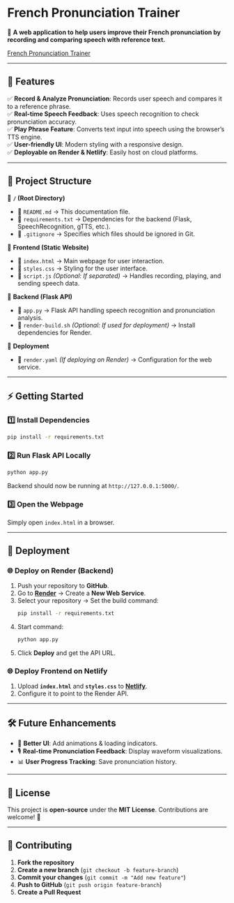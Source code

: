 # French Pronunciation Trainer
🎤 **A web application to help users improve their French pronunciation by recording and comparing speech with reference text.**

[French Pronunciation Trainer](https://extraordinary-sopapillas-ea8bbe.netlify.app/)

---

## **🚀 Features**
✅ **Record & Analyze Pronunciation**: Records user speech and compares it to a reference phrase.  
✅ **Real-time Speech Feedback**: Uses speech recognition to check pronunciation accuracy.  
✅ **Play Phrase Feature**: Converts text input into speech using the browser’s TTS engine.  
✅ **User-friendly UI**: Modern styling with a responsive design.  
✅ **Deployable on Render & Netlify**: Easily host on cloud platforms.  

---

## **📂 Project Structure**
📁 **`/` (Root Directory)**
- 📜 `README.md` → This documentation file.  
- 📜 `requirements.txt` → Dependencies for the backend (Flask, SpeechRecognition, gTTS, etc.).  
- 📜 `.gitignore` → Specifies which files should be ignored in Git.  

📁 **Frontend (Static Website)**
- 📜 `index.html` → Main webpage for user interaction.  
- 📜 `styles.css` → Styling for the user interface.  
- 📜 `script.js` *(Optional: If separated)* → Handles recording, playing, and sending speech data.  

📁 **Backend (Flask API)**
- 📜 `app.py` → Flask API handling speech recognition and pronunciation analysis.  
- 📜 `render-build.sh` *(Optional: If used for deployment)* → Install dependencies for Render.  

📁 **Deployment**
- 📜 `render.yaml` *(If deploying on Render)* → Configuration for the web service.  

---

## **⚡ Getting Started**
### **1️⃣ Install Dependencies**
```bash
pip install -r requirements.txt
```

### **2️⃣ Run Flask API Locally**
```bash
python app.py
```
Backend should now be running at `http://127.0.0.1:5000/`.

### **3️⃣ Open the Webpage**
Simply open `index.html` in a browser.

---

## **🚀 Deployment**
### **🌐 Deploy on Render (Backend)**
1. Push your repository to **GitHub**.
2. Go to **[Render](https://render.com/)** → Create a **New Web Service**.
3. Select your repository → Set the build command:
   ```bash
   pip install -r requirements.txt
   ```
4. Start command:
   ```bash
   python app.py
   ```
5. Click **Deploy** and get the API URL.

### **🌐 Deploy Frontend on Netlify**
1. Upload **`index.html`** and **`styles.css`** to **[Netlify](https://www.netlify.com/)**.
2. Configure it to point to the Render API.

---

## **🛠 Future Enhancements**
- 🎨 **Better UI**: Add animations & loading indicators.  
- 🎙 **Real-time Pronunciation Feedback**: Display waveform visualizations.  
- 📊 **User Progress Tracking**: Save pronunciation history.  

---

## **📜 License**
This project is **open-source** under the **MIT License**. Contributions are welcome! 🚀

---

## **🤝 Contributing**
1. **Fork the repository**  
2. **Create a new branch** (`git checkout -b feature-branch`)  
3. **Commit your changes** (`git commit -m "Add new feature"`)  
4. **Push to GitHub** (`git push origin feature-branch`)  
5. **Create a Pull Request**  
